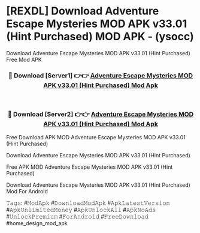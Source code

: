 # [REXDL] Download Adventure Escape Mysteries MOD APK v33.01 (Hint Purchased) MOD APK - (ysocc)
Download Adventure Escape Mysteries MOD APK v33.01 (Hint Purchased) Free Mod APK

<div align="center">
<h3>🔴 Download [Server1] 👉👉 <a href="https://apk-comot.site?title=Adventure_Escape_Mysteries_MOD_APK_v33.01_(Hint_Purchased)">Adventure Escape Mysteries MOD APK v33.01 (Hint Purchased) Mod Apk</a></h3><br>

<h3>🔴 Download [Server2] 👉👉 <a href="https://apk-comot.site?title=Adventure_Escape_Mysteries_MOD_APK_v33.01_(Hint_Purchased)">Adventure Escape Mysteries MOD APK v33.01 (Hint Purchased) Mod Apk</a></h3>
</div>


Free Download APK MOD Adventure Escape Mysteries MOD APK v33.01 (Hint Purchased)

Download Adventure Escape Mysteries MOD APK v33.01 (Hint Purchased) 

Free APK MOD Adventure Escape Mysteries MOD APK v33.01 (Hint Purchased) 

Download Adventure Escape Mysteries MOD APK v33.01 (Hint Purchased) Mod For Android

𝚃𝚊𝚐𝚜: #𝙼𝚘𝚍𝙰𝚙𝚔 #𝙳𝚘𝚠𝚗𝚕𝚘𝚊𝚍𝙼𝚘𝚍𝙰𝚙𝚔 #𝙰𝚙𝚔𝙻𝚊𝚝𝚎𝚜𝚝𝚅𝚎𝚛𝚜𝚒𝚘𝚗 #𝙰𝚙𝚔𝚄𝚗𝚕𝚒𝚖𝚒𝚝𝚎𝚍𝙼𝚘𝚗𝚎𝚢 #𝙰𝚙𝚔𝚄𝚗𝚕𝚘𝚌𝚔𝙰𝚕𝚕 #𝙰𝚙𝚔𝙽𝚘𝙰𝚍𝚜 #𝚄𝚗𝚕𝚘𝚌𝚔𝙿𝚛𝚎𝚖𝚒𝚞𝚖 #𝙵𝚘𝚛𝙰𝚗𝚍𝚛𝚘𝚒𝚍 #𝙵𝚛𝚎𝚎𝙳𝚘𝚠𝚗𝚕𝚘𝚊𝚍 #home_design_mod_apk